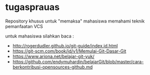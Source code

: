 # tugasprauas
Repository khusus untuk "memaksa" mahasiswa memahami teknik pemanfaatan VCS

untuk mahasiswa silahkan baca : 
* http://rogerdudler.github.io/git-guide/index.id.html
* https://git-scm.com/book/id/v1/Memulai-Git-Dasar-Git
* https://www.ariona.net/belajar-git-yuk/
* https://github.com/endymuhardin/belajarGit/blob/master/cara-berkontribusi-opensources-github.md
